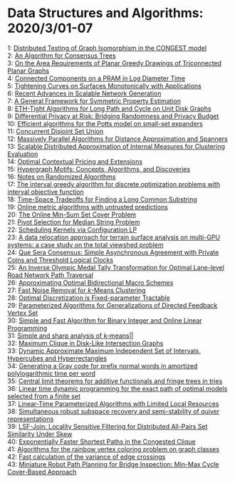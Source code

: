 # Data Structures and Algorithms: 2020/3/01-07  
1: [Distributed Testing of Graph Isomorphism in the CONGEST model](https://doi.org/10.48550/arXiv.2003.00468)  
2: [An Algorithm for Consensus Trees](https://doi.org/10.48550/arXiv.2003.00488)  
3: [On the Area Requirements of Planar Greedy Drawings of Triconnected  Planar Graphs](https://doi.org/10.48550/arXiv.2003.00556)  
4: [Connected Components on a PRAM in Log Diameter Time](https://doi.org/10.48550/arXiv.2003.00614)  
5: [Tightening Curves on Surfaces Monotonically with Applications](https://doi.org/10.48550/arXiv.2003.00649)  
6: [Recent Advances in Scalable Network Generation](https://doi.org/10.48550/arXiv.2003.00736)  
7: [A General Framework for Symmetric Property Estimation](https://doi.org/10.48550/arXiv.2003.00844)  
8: [ETH-Tight Algorithms for Long Path and Cycle on Unit Disk Graphs](https://doi.org/10.48550/arXiv.2003.00938)  
9: [Differential Privacy at Risk: Bridging Randomness and Privacy Budget](https://doi.org/10.48550/arXiv.2003.00973)  
10: [Efficient algorithms for the Potts model on small-set expanders](https://doi.org/10.48550/arXiv.2003.01154)  
11: [Concurrent Disjoint Set Union](https://doi.org/10.48550/arXiv.2003.01203)  
12: [Massively Parallel Algorithms for Distance Approximation and Spanners](https://doi.org/10.48550/arXiv.2003.01254)  
13: [Scalable Distributed Approximation of Internal Measures for Clustering  Evaluation](https://doi.org/10.48550/arXiv.2003.01430)  
14: [Optimal Contextual Pricing and Extensions](https://doi.org/10.48550/arXiv.2003.01703)  
15: [Hypergraph Motifs: Concepts, Algorithms, and Discoveries](https://doi.org/10.48550/arXiv.2003.01853)  
16: [Notes on Randomized Algorithms](https://doi.org/10.48550/arXiv.2003.01902)  
17: [The interval greedy algorithm for discrete optimization problems with  interval objective function](https://doi.org/10.48550/arXiv.2003.01937)  
18: [Time-Space Tradeoffs for Finding a Long Common Substring](https://doi.org/10.48550/arXiv.2003.02016)  
19: [Online metric algorithms with untrusted predictions](https://doi.org/10.48550/arXiv.2003.02144)  
20: [The Online Min-Sum Set Cover Problem](https://doi.org/10.48550/arXiv.2003.02161)  
21: [Pivot Selection for Median String Problem](https://doi.org/10.48550/arXiv.2003.02169)  
22: [Scheduling Kernels via Configuration LP](https://doi.org/10.48550/arXiv.2003.02187)  
23: [A data relocation approach for terrain surface analysis on multi-GPU  systems: a case study on the total viewshed problem](https://doi.org/10.48550/arXiv.2003.02200)  
24: [Que Sera Consensus: Simple Asynchronous Agreement with Private Coins and  Threshold Logical Clocks](https://doi.org/10.48550/arXiv.2003.02291)  
25: [An Inverse Olympic Medal Tally Transformation for Optimal Lane-level  Road Network Path Traversal](https://doi.org/10.48550/arXiv.2003.02302)  
26: [Approximating Optimal Bidirectional Macro Schemes](https://doi.org/10.48550/arXiv.2003.02336)  
27: [Fast Noise Removal for $k$-Means Clustering](https://doi.org/10.48550/arXiv.2003.02433)  
28: [Optimal Discretization is Fixed-parameter Tractable](https://doi.org/10.48550/arXiv.2003.02475)  
29: [Parameterized Algorithms for Generalizations of Directed Feedback Vertex  Set](https://doi.org/10.48550/arXiv.2003.02483)  
30: [Simple and Fast Algorithm for Binary Integer and Online Linear  Programming](https://doi.org/10.48550/arXiv.2003.02513)  
31: [Simple and sharp analysis of k-means||](https://doi.org/10.48550/arXiv.2003.02518)  
32: [Maximum Clique in Disk-Like Intersection Graphs](https://doi.org/10.48550/arXiv.2003.02583)  
33: [Dynamic Approximate Maximum Independent Set of Intervals, Hypercubes and  Hyperrectangles](https://doi.org/10.48550/arXiv.2003.02605)  
34: [Generating a Gray code for prefix normal words in amortized  polylogarithmic time per word](https://doi.org/10.48550/arXiv.2003.03222)  
35: [Central limit theorems for additive functionals and fringe trees in  tries](https://doi.org/10.48550/arXiv.2003.02725)  
36: [Linear time dynamic programming for the exact path of optimal models  selected from a finite set](https://doi.org/10.48550/arXiv.2003.02808)  
37: [Linear-Time Parameterized Algorithms with Limited Local Resources](https://doi.org/10.48550/arXiv.2003.02866)  
38: [Simultaneous robust subspace recovery and semi-stability of quiver  representations](https://doi.org/10.48550/arXiv.2003.02962)  
39: [LSF-Join: Locality Sensitive Filtering for Distributed All-Pairs Set  Similarity Under Skew](https://doi.org/10.48550/arXiv.2003.02972)  
40: [Exponentially Faster Shortest Paths in the Congested Clique](https://doi.org/10.48550/arXiv.2003.03058)  
41: [Algorithms for the rainbow vertex coloring problem on graph classes](https://doi.org/10.48550/arXiv.2003.03108)  
42: [Fast calculation of the variance of edge crossings](https://doi.org/10.48550/arXiv.2003.03258)  
43: [Miniature Robot Path Planning for Bridge Inspection: Min-Max Cycle  Cover-Based Approach](https://doi.org/10.48550/arXiv.2003.12134)  